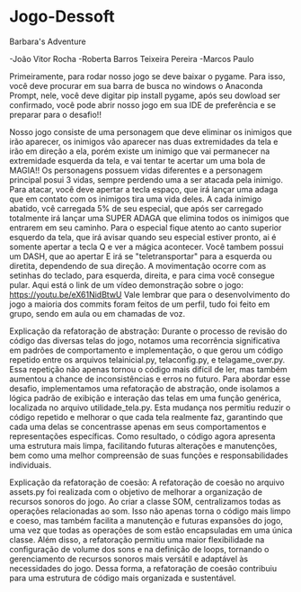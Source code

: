# Jogo-Dessoft
Barbara's Adventure

-João Vitor Rocha
-Roberta Barros Teixeira Pereira
-Marcos Paulo

Primeiramente, para rodar nosso jogo se deve baixar o pygame. Para isso, você deve procurar em sua barra de busca no windows o Anaconda Prompt, nele, você deve digitar pip install pygame, após seu dowload ser confirmado, você pode abrir nosso jogo em sua IDE de preferência e se preparar para o desafio!!

Nosso jogo consiste de uma personagem que deve eliminar os inimigos que irão aparecer, os inimigos vão aparecer nas duas extremidades da tela e irão em direção a ela, porém existe um inimigo que vai permanecer na extremidade esquerda da tela, e vai tentar te acertar um uma bola de MAGIA!! Os personagens possuem vidas diferentes e a personagem principal posui 3 vidas, sempre perdendo uma a ser atacada pela inimigo.
Para atacar, você deve apertar a tecla espaço, que irá lançar uma adaga que em contato com os inimigos tira uma vida deles.
A cada inimigo abatido, vcê carregada 5% de seu especial, que após ser carregado totalmente irá lançar uma SUPER ADAGA que elimina todos os inimigos que entrarem em seu caminho. Para o especial fique atento ao canto superior esquerdo da tela, que irá avisar quando seu especial estiver pronto, ai é somente apertar a tecla Q e ver a mágica acontecer.
Você tambem possui um DASH, que ao apertar E irá se "teletransportar" para a esquerda ou diretita, dependendo de sua direção.
A movimentação ocorre com as setinhas do teclado, para esquerda, direita, e para cima você consegue pular.
Aqui está o link de um vídeo demonstração sobre o jogo: https://youtu.be/eX61NidBtwU
Vale lembrar que para o desenvolvimento do jogo a maioria dos commits foram feitos de um perfil, tudo foi feito em grupo, sendo em aula ou em chamadas de voz.

Explicação da refatoração de abstração:
Durante o processo de revisão do código das diversas telas do jogo, notamos uma recorrência significativa em padrões de comportamento e implementação, o que gerou um código repetido entre os arquivos telainicial.py, telaconfig.py, e telagame_over.py. Essa repetição não apenas tornou o código mais difícil de ler, mas também aumentou a chance de inconsistências e erros no futuro. Para abordar esse desafio, implementamos uma refatoração de abstração, onde isolamos a lógica padrão de exibição e interação das telas em uma função genérica, localizada no arquivo utilidade_tela.py. Esta mudança nos permitiu reduzir o código repetido e melhorar o que cada tela realmente faz, garantindo que cada uma delas se concentrasse apenas em seus comportamentos e representações específicas. Como resultado, o código agora apresenta uma estrutura mais limpa, facilitando futuras alterações e manutenções, bem como uma melhor compreensão de suas funções e responsabilidades individuais.

Explicação da refatoração de coesão:
A refatoração de coesão no arquivo assets.py foi realizada com o objetivo de melhorar a organização de recursos sonoros do jogo. Ao criar a classe SOM, centralizamos todas as operações relacionadas ao som. Isso não apenas torna o código mais limpo e coeso, mas também facilita a manutenção e futuras expansões do jogo, uma vez que todas as operações de som estão encapsuladas em uma única classe. Além disso, a refatoração permitiu uma maior flexibilidade na configuração de volume dos sons e na definição de loops, tornando o gerenciamento de recursos sonoros mais versátil e adaptável às necessidades do jogo. Dessa forma, a refatoração de coesão contribuiu para uma estrutura de código mais organizada e sustentável.
